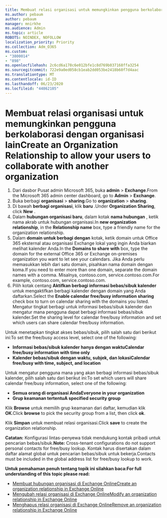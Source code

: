 ```yaml
---
title: Membuat relasi organisasi untuk memungkinkan pengguna berkolaborasi dengan organisasi lain
ms.author: pebaum
author: pebaum
manager: mnirkhe
ms.audience: Admin
ms.topic: article
ROBOTS: NOINDEX, NOFOLLOW
localization_priority: Priority
ms.collection: Adm_O365
ms.custom:
- "3800014"
- "898"
ms.openlocfilehash: 2c6cd6a178c6e012bfe1c8d769b037168ffa3254
ms.sourcegitcommit: 722e9a0ed058cb1eab2dd053be2418b60f7d4aac
ms.translationtype: MT
ms.contentlocale: id-ID
ms.lasthandoff: 06/23/2020
ms.locfileid: "44862105"
---
```

# <a name="create-an-organization-relationship-to-allow-your-users-to-collaborate-with-another-organization"></a><span data-ttu-id="36cc0-102">Membuat relasi organisasi untuk memungkinkan pengguna berkolaborasi dengan organisasi lain</span><span class="sxs-lookup"><span data-stu-id="36cc0-102">Create an Organization Relationship to allow your users to collaborate with another organization</span></span>

1. <span data-ttu-id="36cc0-103">Dari dasbor Pusat admin Microsoft 365, buka **admin**  >  **Exchange**.</span><span class="sxs-lookup"><span data-stu-id="36cc0-103">From the Microsoft 365 admin center dashboard, go to **Admin** > **Exchange**.</span></span>
2. <span data-ttu-id="36cc0-104">Buka berbagi **organisasi**  >  **sharing**.</span><span class="sxs-lookup"><span data-stu-id="36cc0-104">Go to **organization** > **sharing**.</span></span>
3. <span data-ttu-id="36cc0-105">Di bawah **berbagi organisasi**, klik **baru** .</span><span class="sxs-lookup"><span data-stu-id="36cc0-105">Under **Organization Sharing**, click **New** .</span></span>
4. <span data-ttu-id="36cc0-106">Dalam **hubungan organisasi baru**, dalam kotak **nama hubungan** , ketik nama akrab untuk hubungan organisasi.</span><span class="sxs-lookup"><span data-stu-id="36cc0-106">In **new organization relationship**, in the **Relationship name** box, type a friendly name for the organization relationship.</span></span>
5. <span data-ttu-id="36cc0-107">Dalam **domain untuk berbagi dengan** kotak, ketik domain untuk Office 365 eksternal atau organisasi Exchange lokal yang ingin Anda biarkan melihat kalender Anda.</span><span class="sxs-lookup"><span data-stu-id="36cc0-107">In the **Domains to share with** box, type the domain for the external Office 365 or Exchange on-premises organization you want to let see your calendars.</span></span> <span data-ttu-id="36cc0-108">Jika Anda perlu memasukkan lebih dari satu domain, pisahkan nama domain dengan koma.</span><span class="sxs-lookup"><span data-stu-id="36cc0-108">If you need to enter more than one domain, separate the domain names with a comma.</span></span> <span data-ttu-id="36cc0-109">Misalnya, contoso.com, service.contoso.com.</span><span class="sxs-lookup"><span data-stu-id="36cc0-109">For example, contoso.com, service.contoso.com.</span></span>
6. <span data-ttu-id="36cc0-110">Pilih kotak centang **Aktifkan berbagi informasi bebas/sibuk kalender** untuk mengaktifkan berbagi kalender dengan domain yang Anda daftarkan.</span><span class="sxs-lookup"><span data-stu-id="36cc0-110">Select the **Enable calendar free/busy information sharing** check box to turn on calendar sharing with the domains you listed.</span></span> <span data-ttu-id="36cc0-111">Mengatur tingkat berbagi untuk informasi bebas/sibuk kalender dan mengatur mana pengguna dapat berbagi informasi bebas/sibuk kalender.</span><span class="sxs-lookup"><span data-stu-id="36cc0-111">Set the sharing level for calendar free/busy information and set which users can share calendar free/busy information.</span></span>  

<span data-ttu-id="36cc0-112">Untuk menetapkan tingkat akses bebas/sibuk, pilih salah satu dari berikut ini:</span><span class="sxs-lookup"><span data-stu-id="36cc0-112">To set the free/busy access level, select one of the following:</span></span>

- <span data-ttu-id="36cc0-113">**Informasi bebas/sibuk kalender hanya dengan waktu**</span><span class="sxs-lookup"><span data-stu-id="36cc0-113">**Calendar free/busy information with time only**</span></span>
- <span data-ttu-id="36cc0-114">**Kalender bebas/sibuk dengan waktu, subjek, dan lokasi**</span><span class="sxs-lookup"><span data-stu-id="36cc0-114">**Calendar free/busy with time, subject, and location**</span></span>  

 <span data-ttu-id="36cc0-115">Untuk mengatur pengguna mana yang akan berbagi informasi bebas/sibuk kalender, pilih salah satu dari berikut ini:</span><span class="sxs-lookup"><span data-stu-id="36cc0-115">To set which users will share calendar free/busy information, select one of the following:</span></span>

- <span data-ttu-id="36cc0-116">**Semua orang di organisasi Anda**</span><span class="sxs-lookup"><span data-stu-id="36cc0-116">**Everyone in your organization**</span></span>
- <span data-ttu-id="36cc0-117">**Grup keamanan tertentu**</span><span class="sxs-lookup"><span data-stu-id="36cc0-117">**A specified security group**</span></span>  

<span data-ttu-id="36cc0-118">Klik **Browse** untuk memilih grup keamanan dari daftar, kemudian klik **OK**.</span><span class="sxs-lookup"><span data-stu-id="36cc0-118">Click **browse** to pick the security group from a list, then click **ok**.</span></span>

<span data-ttu-id="36cc0-119">Klik **Simpan** untuk membuat relasi organisasi.</span><span class="sxs-lookup"><span data-stu-id="36cc0-119">Click **save** to create the organization relationship.</span></span>  

<span data-ttu-id="36cc0-120">**Catatan:** Konfigurasi lintas-penyewa tidak mendukung kontak pribadi untuk pencarian bebas/sibuk.</span><span class="sxs-lookup"><span data-stu-id="36cc0-120">**Note:** Cross-tenant configurations do not support personal contacts for free/busy lookup.</span></span> <span data-ttu-id="36cc0-121">Kontak harus disertakan dalam daftar alamat global untuk pencarian bebas/sibuk untuk bekerja.</span><span class="sxs-lookup"><span data-stu-id="36cc0-121">Contacts must be included in the global address list for free/busy lookup to work.</span></span>

<span data-ttu-id="36cc0-122">**Untuk pemahaman penuh tentang topik ini silahkan baca:**</span><span class="sxs-lookup"><span data-stu-id="36cc0-122">**For full understanding of this topic please read:**</span></span>

- [<span data-ttu-id="36cc0-123">Membuat hubungan organisasi di Exchange Online</span><span class="sxs-lookup"><span data-stu-id="36cc0-123">Create an organization relationship in Exchange Online</span></span>](https://docs.microsoft.com/exchange/sharing/organization-relationships/create-an-organization-relationship)
- [<span data-ttu-id="36cc0-124">Mengubah relasi organisasi di Exchange Online</span><span class="sxs-lookup"><span data-stu-id="36cc0-124">Modify an organization relationship in Exchange Online</span></span>](https://docs.microsoft.com/exchange/sharing/organization-relationships/modify-an-organization-relationship)
- [<span data-ttu-id="36cc0-125">Menghapus relasi organisasi di Exchange Online</span><span class="sxs-lookup"><span data-stu-id="36cc0-125">Remove an organization relationship in Exchange Online</span></span>](https://docs.microsoft.com/exchange/sharing/organization-relationships/remove-an-organization-relationship)
